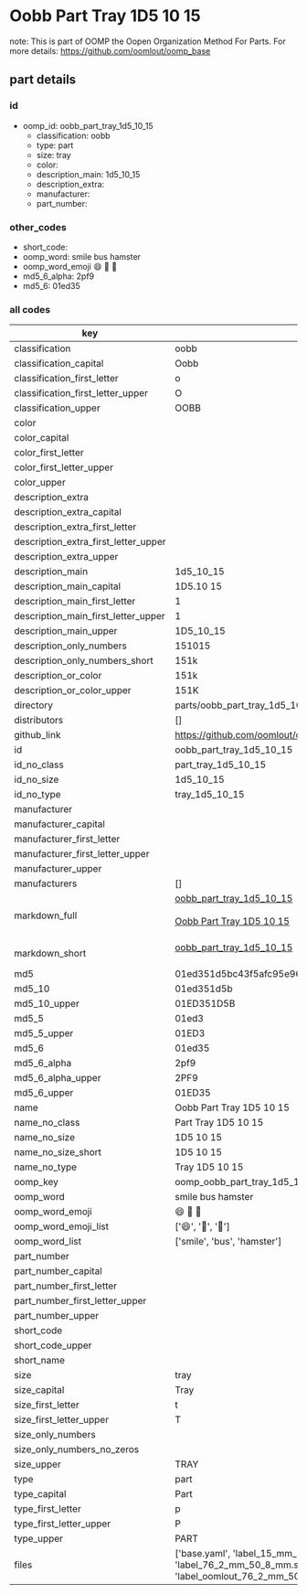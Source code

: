 # Oobb Part Tray 1D5 10 15  

note: This is part of OOMP the Oopen Organization Method For Parts. For more details: https://github.com/oomlout/oomp_base

##  part details





### id
* oomp_id: oobb_part_tray_1d5_10_15
  * classification: oobb
  * type: part
  * size: tray
  * color: 
  * description_main: 1d5_10_15
  * description_extra: 
  * manufacturer: 
  * part_number: 

### other_codes
* short_code: 
* oomp_word: smile bus hamster
* oomp_word_emoji :smile: :bus: :hamster:
* md5_6_alpha: 2pf9
* md5_6: 01ed35

### all codes 
| key | value |  
| --- | --- |  
| classification | oobb |  
| classification_capital | Oobb |  
| classification_first_letter | o |  
| classification_first_letter_upper | O |  
| classification_upper | OOBB |  
| color |  |  
| color_capital |  |  
| color_first_letter |  |  
| color_first_letter_upper |  |  
| color_upper |  |  
| description_extra |  |  
| description_extra_capital |  |  
| description_extra_first_letter |  |  
| description_extra_first_letter_upper |  |  
| description_extra_upper |  |  
| description_main | 1d5_10_15 |  
| description_main_capital | 1D5.10 15 |  
| description_main_first_letter | 1 |  
| description_main_first_letter_upper | 1 |  
| description_main_upper | 1D5_10_15 |  
| description_only_numbers | 151015 |  
| description_only_numbers_short | 151k |  
| description_or_color | 151k |  
| description_or_color_upper | 151K |  
| directory | parts/oobb_part_tray_1d5_10_15 |  
| distributors | [] |  
| github_link | https://github.com/oomlout/oomlout_oomp_part_src/tree/main/parts/oobb_part_tray_1d5_10_15/working |  
| id | oobb_part_tray_1d5_10_15 |  
| id_no_class | part_tray_1d5_10_15 |  
| id_no_size | 1d5_10_15 |  
| id_no_type | tray_1d5_10_15 |  
| manufacturer |  |  
| manufacturer_capital |  |  
| manufacturer_first_letter |  |  
| manufacturer_first_letter_upper |  |  
| manufacturer_upper |  |  
| manufacturers | [] |  
| markdown_full | [oobb_part_tray_1d5_10_15](https://github.com/oomlout/oomlout_oomp_part_src/tree/main/parts/oobb_part_tray_1d5_10_15/working)<br>[](https://github.com/oomlout/oomlout_oomp_part_src/tree/main/parts/oobb_part_tray_1d5_10_15/working)<br>[Oobb Part Tray 1D5 10 15](https://github.com/oomlout/oomlout_oomp_part_src/tree/main/parts/oobb_part_tray_1d5_10_15/working)<br><br> |  
| markdown_short | [oobb_part_tray_1d5_10_15](https://github.com/oomlout/oomlout_oomp_part_src/tree/main/parts/oobb_part_tray_1d5_10_15/working)<br><br> |  
| md5 | 01ed351d5bc43f5afc95e96c3550a974 |  
| md5_10 | 01ed351d5b |  
| md5_10_upper | 01ED351D5B |  
| md5_5 | 01ed3 |  
| md5_5_upper | 01ED3 |  
| md5_6 | 01ed35 |  
| md5_6_alpha | 2pf9 |  
| md5_6_alpha_upper | 2PF9 |  
| md5_6_upper | 01ED35 |  
| name | Oobb Part Tray 1D5 10 15 |  
| name_no_class | Part Tray 1D5 10 15 |  
| name_no_size | 1D5 10 15 |  
| name_no_size_short | 1D5 10 15 |  
| name_no_type | Tray 1D5 10 15 |  
| oomp_key | oomp_oobb_part_tray_1d5_10_15 |  
| oomp_word | smile bus hamster |  
| oomp_word_emoji | :smile: :bus: :hamster: |  
| oomp_word_emoji_list | [':smile:', ':bus:', ':hamster:'] |  
| oomp_word_list | ['smile', 'bus', 'hamster'] |  
| part_number |  |  
| part_number_capital |  |  
| part_number_first_letter |  |  
| part_number_first_letter_upper |  |  
| part_number_upper |  |  
| short_code |  |  
| short_code_upper |  |  
| short_name |  |  
| size | tray |  
| size_capital | Tray |  
| size_first_letter | t |  
| size_first_letter_upper | T |  
| size_only_numbers |  |  
| size_only_numbers_no_zeros |  |  
| size_upper | TRAY |  
| type | part |  
| type_capital | Part |  
| type_first_letter | p |  
| type_first_letter_upper | P |  
| type_upper | PART |  
| files | ['base.yaml', 'label_15_mm_30_mm.pdf', 'label_15_mm_30_mm.svg', 'label_76_2_mm_50_8_mm.pdf', 'label_76_2_mm_50_8_mm.svg', 'label_oomlout_76_2_mm_50_8_mm.pdf', 'label_oomlout_76_2_mm_50_8_mm.svg', 'readme.md', 'working.json', 'working.yaml'] |  
